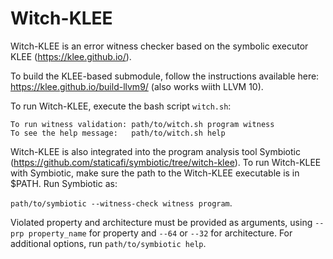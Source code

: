 # Witch-KLEE

Witch-KLEE is an error witness checker based on the symbolic executor KLEE (https://klee.github.io/).

To build the KLEE-based submodule, follow the instructions available here: https://klee.github.io/build-llvm9/ (also works wiith LLVM 10).

To run Witch-KLEE, execute the bash script `witch.sh`: 
  
    To run witness validation: path/to/witch.sh program witness
    To see the help message:   path/to/witch.sh help



Witch-KLEE is also integrated into the program analysis tool Symbiotic (https://github.com/staticafi/symbiotic/tree/witch-klee). 
To run Witch-KLEE with Symbiotic, make sure the path to the Witch-KLEE executable is in $PATH. Run Symbiotic as:

`path/to/symbiotic --witness-check witness program`. 

Violated property and architecture must be provided as arguments, using `--prp property_name` for property and `--64` or `--32` for architecture. For additional options, run `path/to/symbiotic help`.
